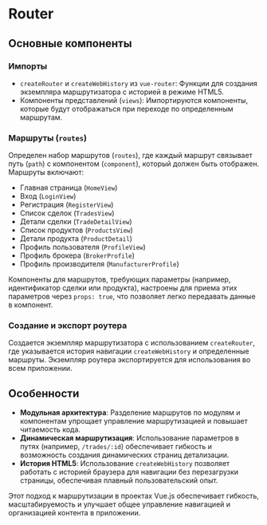 # Router

## Основные компоненты

### Импорты

- `createRouter` и `createWebHistory` из `vue-router`: Функции для создания экземпляра маршрутизатора с историей в
  режиме HTML5.
- Компоненты представлений (`views`): Импортируются компоненты, которые будут отображаться при переходе по определенным
  маршрутам.

### Маршруты (`routes`)

Определен набор маршрутов (`routes`), где каждый маршрут связывает путь (`path`) с компонентом (`component`), который
должен быть отображен. Маршруты включают:

- Главная страница (`HomeView`)
- Вход (`LoginView`)
- Регистрация (`RegisterView`)
- Список сделок (`TradesView`)
- Детали сделки (`TradeDetailView`)
- Список продуктов (`ProductsView`)
- Детали продукта (`ProductDetail`)
- Профиль пользователя (`ProfileView`)
- Профиль брокера (`BrokerProfile`)
- Профиль производителя (`ManufacturerProfile`)

Компоненты для маршрутов, требующих параметры (например, идентификатор сделки или продукта), настроены для приема этих
параметров через `props: true`, что позволяет легко передавать данные в компонент.

### Создание и экспорт роутера

Создается экземпляр маршрутизатора с использованием `createRouter`, где указывается история навигации `createWebHistory`
и определенные маршруты. Экземпляр роутера экспортируется для использования во всем приложении.

## Особенности

- **Модульная архитектура**: Разделение маршрутов по модулям и компонентам упрощает управление маршрутизацией и повышает
  читаемость кода.
- **Динамическая маршрутизация**: Использование параметров в путях (например, `/trades/:id`) обеспечивает гибкость и
  возможность создания динамических страниц детализации.
- **История HTML5**: Использование `createWebHistory` позволяет работать с историей браузера для навигации без
  перезагрузки страницы, обеспечивая плавный пользовательский опыт.

Этот подход к маршрутизации в проектах Vue.js обеспечивает гибкость, масштабируемость и улучшает общее управление
навигацией и организацией контента в приложении.